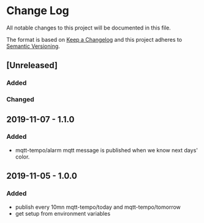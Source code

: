 # Change Log

All notable changes to this project will be documented in this file.

The format is based on [Keep a Changelog](http://keepachangelog.com/)
and this project adheres to [Semantic Versioning](http://semver.org/).

## [Unreleased]

### Added

### Changed

## 2019-11-07 - 1.1.0

### Added

- mqtt-tempo/alarm mqtt message is published when we know next days' color.

## 2019-11-05 - 1.0.0

### Added

- publish every 10mn mqtt-tempo/today and mqtt-tempo/tomorrow
- get setup from environment variables
